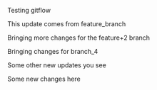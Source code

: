 Testing gitflow

This update comes from feature_branch

Bringing more changes for the feature+2 branch

Bringing changes for branch_4

Some other new updates you see

Some new changes here

